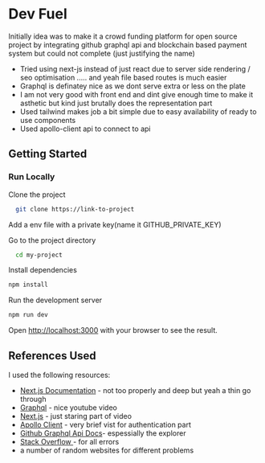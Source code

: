 # Dev Fuel
Initially idea was to make it a crowd funding platform for open source project by integrating github graphql api and blockchain based payment system but could not complete (just justifying the name)

- Tried using next-js instead of just react due to server side rendering / seo optimisation ..... and yeah file based routes is much easier
- Graphql is definatey nice as we dont serve extra or less on the plate
- I am not very good with front end and dint give enough time to make it asthetic but kind just brutally does the representation part
- Used tailwind makes job a bit simple due to easy availability of ready to use components
- Used apollo-client api to connect to api


## Getting Started

### Run Locally  
Clone the project  

~~~bash  
  git clone https://link-to-project
~~~


Add a env file with a private key(name it GITHUB_PRIVATE_KEY) 

Go to the project directory  

~~~bash  
  cd my-project
~~~

Install dependencies  

~~~bash  
npm install
~~~

Run the development server
~~~bash  
npm run dev
~~~  


Open [http://localhost:3000](http://localhost:3000) with your browser to see the result.

## References Used

I used the following resources:

- [Next.js Documentation](https://nextjs.org/docs) - not too properly and deep but yeah a thin go through
- [Graphql](https://www.youtube.com/watch?v=yqWzCV0kU_c&t=9787s) - nice youtube video
- [Next.js](https://www.youtube.com/watch?v=wm5gMKuwSYk&t=3469s) - just staring part of video
- [Apollo Client](https://www.apollographql.com/docs/react/) - very brief vist for authentication part
- [Github Graphql Api Docs](https://docs.github.com/en/graphql)- espessially the explorer
- [Stack Overflow ](https://stackoverflow.com/) - for all errors
- a number of random websites for different problems 